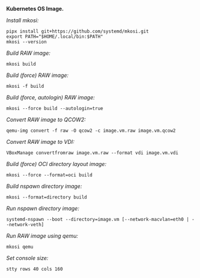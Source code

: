**Kubernetes OS Image.**

*Install mkosi:*

    pipx install git+https://github.com/systemd/mkosi.git
    export PATH="$HOME/.local/bin:$PATH"
    mkosi --version

*Build RAW image:*

    mkosi build

*Build (force) RAW image:*

    mkosi -f build

*Build (force, autologin) RAW image:*

    mkosi --force build --autologin=true

*Convert RAW image to QCOW2:*

    qemu-img convert -f raw -O qcow2 -c image.vm.raw image.vm.qcow2

*Convert RAW image to VDI:*

    VBoxManage convertfromraw image.vm.raw --format vdi image.vm.vdi

*Build (force) OCI directory layout image:*

    mkosi --force --format=oci build

*Build nspawn directory image:*

    mkosi --format=directory build

*Run nspawn directory image:*

    systemd-nspawn --boot --directory=image.vm [--network-macvlan=eth0 | --network-veth]

*Run RAW image using qemu:*

    mkosi qemu

*Set console size:*

    stty rows 40 cols 160

